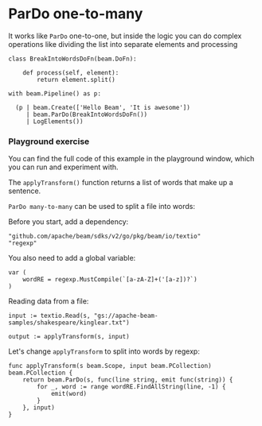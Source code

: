 <!--
Licensed under the Apache License, Version 2.0 (the "License");
you may not use this file except in compliance with the License.
You may obtain a copy of the License at
http://www.apache.org/licenses/LICENSE-2.0
Unless required by applicable law or agreed to in writing, software
distributed under the License is distributed on an "AS IS" BASIS,
WITHOUT WARRANTIES OR CONDITIONS OF ANY KIND, either express or implied.
See the License for the specific language governing permissions and
limitations under the License.
-->
# ParDo one-to-many

It works like `ParDo` one-to-one, but inside the logic you can do complex operations like dividing the list into separate elements and processing

```
class BreakIntoWordsDoFn(beam.DoFn):

    def process(self, element):
        return element.split()

with beam.Pipeline() as p:

  (p | beam.Create(['Hello Beam', 'It is awesome'])
     | beam.ParDo(BreakIntoWordsDoFn())
     | LogElements())
```

### Playground exercise

You can find the full code of this example in the playground window, which you can run and experiment with.

The `applyTransform()` function returns a list of words that make up a sentence.

`ParDo many-to-many` can be used to split a file into words:

Before you start, add a dependency:
```
"github.com/apache/beam/sdks/v2/go/pkg/beam/io/textio"
"regexp"
```

You also need to add a global variable:

```
var (
    wordRE = regexp.MustCompile(`[a-zA-Z]+('[a-z])?`)
)
```

Reading data from a file:
```
input := textio.Read(s, "gs://apache-beam-samples/shakespeare/kinglear.txt")

output := applyTransform(s, input)
```

Let's change `applyTransform` to split into words by regexp:
```
func applyTransform(s beam.Scope, input beam.PCollection) beam.PCollection {
    return beam.ParDo(s, func(line string, emit func(string)) {
        for _, word := range wordRE.FindAllString(line, -1) {
            emit(word)
        }
    }, input)
}
```